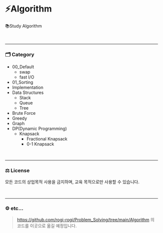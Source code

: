 # ⚡Algorithm

📚Study Algorithm

<br><hr/>

### 🗂️ Category
+ 00_Default
  + swap
  + fast I/O
+ 01_Sorting
+ Implementation
+ Data Structures
  + Stack
  + Queue
  + Tree
+ Brute Force
+ Greedy
+ Graph
+ DP(Dynamic Programming)
  + Knapsack
    + Fractional Knapsack
    + 0-1 Knapsack



<br><hr/>

### ⚖️ License

모든 코드의 상업목적 사용을 금지하며, 교육 목적으로만 사용할 수 있습니다.

<br><hr/>

### ⚙️ etc...

> https://github.com/rogi-rogi/Problem_Solving/tree/main/Algorithm 의 코드를 이곳으로 옮길 예정입니다.
> 
